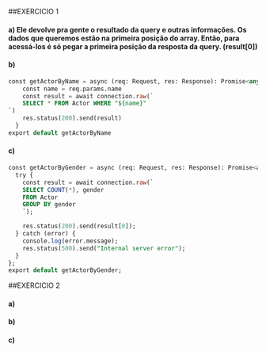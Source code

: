 ##EXERCICIO 1

#### a) Ele devolve pra gente o resultado da query e outras informações. Os dados que queremos estão na primeira posição do array. Então, para acessá-los é só pegar a primeira posição da resposta da query. (result[0])

#### b) 
```sql
const getActorByName = async (req: Request, res: Response): Promise<any> => {
    const name = req.params.name
    const result = await connection.raw(`
    SELECT * FROM Actor WHERE "${name}"
`)  
    res.status(200).send(result)
  }
export default getActorByName
```

#### c)


```sql
const getActorByGender = async (req: Request, res: Response): Promise<any> => {
  try {
    const result = await connection.raw(`
    SELECT COUNT(*), gender
    FROM Actor
    GROUP BY gender
    `);

    res.status(200).send(result[0]);
  } catch (error) {
    console.log(error.message);
    res.status(500).send("Internal server error");
  }
};
export default getActorByGender;
```

##EXERCICIO 2

#### a)
#### b)
#### c)